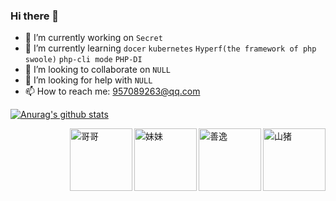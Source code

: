 ### Hi there 👋


- 🔭 I’m currently working on `Secret`
- 🌱 I’m currently learning `docer` `kubernetes` `Hyperf(the framework of php swoole)` `php-cli mode` `PHP-DI`
- 👯 I’m looking to collaborate on `NULL`
- 🤔 I’m looking for help with `NULL`
- 📫 How to reach me: <957089263@qq.com>

[![Anurag's github stats](https://github-readme-stats.vercel.app/api?username=jiawei666)](https://github.com/anuraghazra/github-readme-stats)

<img src="https://i.loli.net/2020/12/17/RQUBWsvJmx4AhGb.gif" title="山猪" alt="山猪" align="right" height="100">
<img src="https://i.loli.net/2020/12/17/xWpfMuiqKLbTkJS.gif" title="善逸" alt="善逸"  align="right" height="100">
<img src="https://i.loli.net/2020/12/17/KCbR5QEWqSuTtc3.gif" title="妹妹" alt="妹妹" align="right" height="100">
<img src="https://i.loli.net/2020/12/17/4xR9G1YlqE5Ibym.gif" title="哥哥" alt="哥哥" align="right" height="100">
